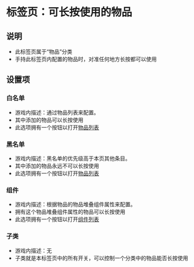 # 标签页：可长按使用的物品

## 说明

- 此标签页属于“物品”分类
- 手持此标签页内配置的物品时，对准任何地方长按都可以使用

## 设置项

### 白名单

- 游戏内描述：通过物品列表来配置。
- 其中添加的物品可以长按使用
- 此选项拥有一个按钮以打开[物品列表](../../子页面/物品列表)

### 黑名单

- 游戏内描述：黑名单的优先级高于本页其他条目。
- 其中添加的物品永远不可以长按使用
- 此选项拥有一个按钮以打开[物品列表](../../子页面/物品列表)

### 组件

- 游戏内描述：根据物品的物品堆叠组件属性来配置。
- 拥有这个物品堆叠组件属性的物品可以长按使用
- 此选项拥有一个按钮以打开[组件列表](../../子页面/组件列表)

### 子类

- 游戏内描述：无
- 子类就是本标签页中的所有开关，可以控制一个分类中的物品能否长按使用

